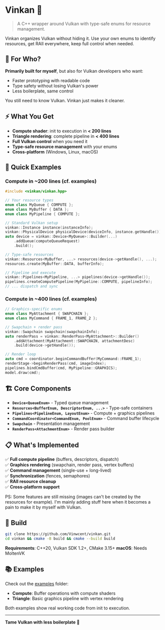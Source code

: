 # Vinkan 🌋

> A C++ wrapper around Vulkan with type-safe enums for resource management.

Vinkan organizes Vulkan without hiding it. Use your own enums to identify resources, get RAII everywhere, keep full control when needed.

## 🎯 For Who?

**Primarily built for myself**, but also for Vulkan developers who want:
- Faster prototyping with readable code
- Type safety without losing Vulkan's power
- Less boilerplate, same control

You still need to know Vulkan. Vinkan just makes it cleaner.

## ⚡ What You Get

- **Compute shader**: init to execution in **< 200 lines**
- **Triangle rendering**: complete pipeline in **< 400 lines**  
- **Full Vulkan control** when you need it
- **Type-safe resource management** with your enums
- **Cross-platform** (Windows, Linux, macOS)

## 🚀 Quick Examples

### Compute in ~200 lines (cf. examples)
```cpp
#include <vinkan/vinkan.hpp>

// Your resource types
enum class MyQueue { COMPUTE };
enum class MyBuffer { DATA };
enum class MyPipeline { COMPUTE };

// Standard Vulkan setup
vinkan::Instance instance(instanceInfo);
vinkan::PhysicalDevice physicalDevice(deviceInfo, instance.getHandle());
auto device = vinkan::Device<MyQueue>::Builder(...)
    .addQueue(computeQueueRequest)
    .build();

// Type-safe resources
vinkan::Resources<MyBuffer, ...> resources(device->getHandle(), ...);
resources.create(MyBuffer::DATA, bufferInfo);

// Pipeline and execute
vinkan::Pipelines<MyPipeline, ...> pipelines(device->getHandle());
pipelines.createComputePipeline(MyPipeline::COMPUTE, pipelineInfo);
// ... dispatch and sync
```

### Compute in ~400 lines (cf. examples)
```cpp
// Graphics-specific enums
enum class MyAttachment { SWAPCHAIN };
enum class MyCommand { FRAME_1, FRAME_2 };

// Swapchain + render pass
vinkan::Swapchain swapchain(swapchainInfo);
auto renderPass = vinkan::RenderPass<MyAttachment>::Builder()
    .addAttachment(MyAttachment::SWAPCHAIN, attachmentDesc)
    .build(device->getHandle());

// Render loop
auto cmd = coordinator.beginCommandBuffer(MyCommand::FRAME_1);
renderStage->beginRenderPass(cmd, imageIndex);
pipelines.bindCmdBuffer(cmd, MyPipeline::GRAPHICS);
model.draw(cmd);
```

## 🏗️ Core Components

- **`Device<QueueEnum>`** - Typed queue management
- **`Resources<BufferEnum, DescriptorEnum, ...>`** - Type-safe containers
- **`Pipelines<PipelineEnum, LayoutEnum>`** - Compute + graphics pipelines
- **`CommandCoordinator<CommandEnum, PoolEnum>`** - Command buffer lifecycle
- **`Swapchain`** - Presentation management
- **`RenderPass<AttachmentEnum>`** - Render pass builder

## 📋 What's Implemented

✅ **Full compute pipeline** (buffers, descriptors, dispatch)  
✅ **Graphics rendering** (swapchain, render pass, vertex buffers)  
✅ **Command management** (single-use + long-lived)  
✅ **Synchronization** (fences, semaphores)  
✅ **RAII resource cleanup**  
✅ **Cross-platform support**

PS: Some features are still missing (images can't be created by the resources for example). I'm mainly adding stuff here when it becomes a pain to make it by myself with Vulkan.

## 🔧 Build

```bash
git clone https://github.com/Vinwcent/vinkan.git
cd vinkan && cmake -B build && cmake --build build
```

**Requirements**: C++20, Vulkan SDK 1.2+, CMake 3.15+
**macOS**: Needs MoltenVK

## 📚 Examples

Check out the [examples](examples/) folder:

- **Compute**: Buffer operations with compute shaders
- **Triangle**: Basic graphics pipeline with vertex rendering

Both examples show real working code from init to execution.

---

**Tame Vulkan with less boilerplate** 🌋
